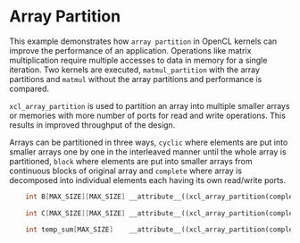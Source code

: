 Array Partition
================
This example demonstrates how `array partition` in OpenCL kernels can improve the performance of an application. Operations like matrix
multiplication require multiple accesses to data in memory for a single iteration. Two kernels are executed, `matmul_partition` with the array partitions and 
`matmul` without the array partitions and performance is compared.

`xcl_array_partition` is used to partition an array into multiple smaller arrays or memories with more number of ports for read and 
write operations. This results in improved throughput of the design.

Arrays can be partitioned in three ways, `cyclic` where elements are put into smaller arrays one by one in the interleaved manner 
until the whole array is partitioned, `block` where elements are put into smaller arrays from continuous blocks of original array and 
`complete` where array is decomposed into individual elements each having its own read/write ports.

```c++
    int B[MAX_SIZE][MAX_SIZE] __attribute__((xcl_array_partition(complete, 2)));
    
    int C[MAX_SIZE][MAX_SIZE] __attribute__((xcl_array_partition(complete, 2)));

    int temp_sum[MAX_SIZE]    __attribute__((xcl_array_partition(complete, 1)));
```
